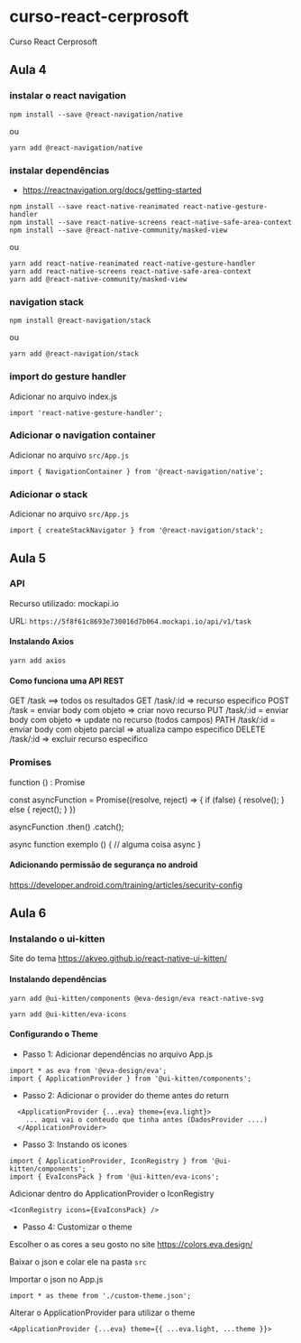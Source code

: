 # curso-react-cerprosoft
Curso React Cerprosoft

## Aula 4

### instalar o react navigation
`npm install --save @react-navigation/native`

ou

`yarn add @react-navigation/native`

### instalar dependências

- https://reactnavigation.org/docs/getting-started

```
npm install --save react-native-reanimated react-native-gesture-handler
npm install --save react-native-screens react-native-safe-area-context
npm install --save @react-native-community/masked-view
```

ou

```
yarn add react-native-reanimated react-native-gesture-handler
yarn add react-native-screens react-native-safe-area-context
yarn add @react-native-community/masked-view
```

### navigation stack

`npm install @react-navigation/stack`

ou

`yarn add @react-navigation/stack`


### import do gesture handler

Adicionar no arquivo index.js

`
import 'react-native-gesture-handler';
`

### Adicionar o navigation container

Adicionar no arquivo `src/App.js`

`import { NavigationContainer } from '@react-navigation/native';`

### Adicionar o stack

Adicionar no arquivo `src/App.js`

`import { createStackNavigator } from '@react-navigation/stack';`

## Aula 5

### API

Recurso utilizado: mockapi.io

URL: `https://5f8f61c8693e730016d7b064.mockapi.io/api/v1/task`

#### Instalando Axios

`yarn add axios`

#### Como funciona uma API REST

GET /task ==> todos os resultados
GET /task/:id => recurso especifico
POST /task = enviar body com objeto => criar novo recurso
PUT /task/:id = enviar body com objeto => update no recurso (todos campos)
PATH /task/:id = enviar body com objeto parcial => atualiza campo especifico
DELETE /task/:id => excluir recurso especifico

### Promises

function () : Promise

const asyncFunction = Promise((resolve, reject) => {
    if (false) {
        resolve();
    } else {
        reject();
    }
})

asyncFunction
    .then()
    .catch();

async function exemplo () {
    // alguma coisa async
}

#### Adicionando permissão de segurança no android

https://developer.android.com/training/articles/security-config

## Aula 6

### Instalando o ui-kitten

Site do tema https://akveo.github.io/react-native-ui-kitten/

#### Instalando dependências

`yarn add @ui-kitten/components @eva-design/eva react-native-svg`

`yarn add @ui-kitten/eva-icons`

#### Configurando o Theme

- Passo 1: Adicionar dependências no arquivo App.js

```
import * as eva from '@eva-design/eva';
import { ApplicationProvider } from '@ui-kitten/components';
```

- Passo 2: Adicionar o provider do theme antes do return
```
  <ApplicationProvider {...eva} theme={eva.light}>
    ... aqui vai o conteudo que tinha antes (DadosProvider ....)
  </ApplicationProvider>
```

- Passo 3: Instando os icones
```
import { ApplicationProvider, IconRegistry } from '@ui-kitten/components';
import { EvaIconsPack } from '@ui-kitten/eva-icons';
```

Adicionar dentro do ApplicationProvider o IconRegistry
```
<IconRegistry icons={EvaIconsPack} />
```

- Passo 4: Customizar o theme

Escolher o as cores a seu gosto no site https://colors.eva.design/

Baixar o json e colar ele na pasta `src`

Importar o json no App.js
```
import * as theme from './custom-theme.json';
```

Alterar o ApplicationProvider para utilizar o theme
```
<ApplicationProvider {...eva} theme={{ ...eva.light, ...theme }}>
```